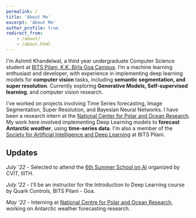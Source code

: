 ```yaml
---
permalink: /
title: 'About Me'
excerpt: 'About Me'
author_profile: true
redirect_from:
    - /about/
    - /about.html
---
```


I'm Ashmit Khandelwal, a third year undergraduate Computer Science student at [BITS Pilani, K.K. Birla Goa Campus](https://www.bits-pilani.ac.in/goa/). I’m a machine learning enthusiast and developer, with experience in implementing deep learning models for **computer vision** tasks, including **semantic segmentation, and super resolution**. Currently exploring **Generative Models, Self‑supervised learning**, and computer vision research.

I’ve worked on projects involving Time Series forecasting, Image Segmentation, Super Resolution, and Bayesian Neural Networks. I have been a research intern at the [National Center for Polar and Ocean Research](https://www.ncpor.res.in/). My work here involved implementing Deep Learning models to **forecast Antarctic weather**, using **time-series data**. I'm also a member of the [Society for Artificial Intelligence and Deep Learning](www.saidl.in) at BITS Pilani.

## Updates

_July '22_ - Selected to attend the [6th Summer School on AI](http://cvit.iiit.ac.in/summerschool2022/index.php) organized by CVIT, IIITH.

_July '22_ - I'll be an instructor for the Introduction to Deep Learning course by Quark Controls, BITS Pilani - Goa.

<!-- _July '22_ - Selected to attend [Amazon ML Summer School 2022](https://amazonmlsummerschoolindia.splashthat.com/). -->

_May '22_ - Interning at [National Centre for Polar and Ocean Research](https://ncpor.res.in/), working on Antarctic weather forecasting research.
